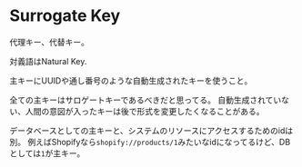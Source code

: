 # Surrogate Key

代理キー、代替キー。

対義語はNatural Key.

主キーにUUIDや通し番号のような自動生成されたキーを使うこと。

全ての主キーはサロゲートキーであるべきだと思ってる。
自動生成されていない、人間の意図が入ったキーは後で形式を変更したくなることがある。

データベースとしての主キーと、システムのリソースにアクセスするためのidは別。
例えばShopifyなら`shopify://products/1`みたいなidになってるけど、DBとしては`1`が主キー。
